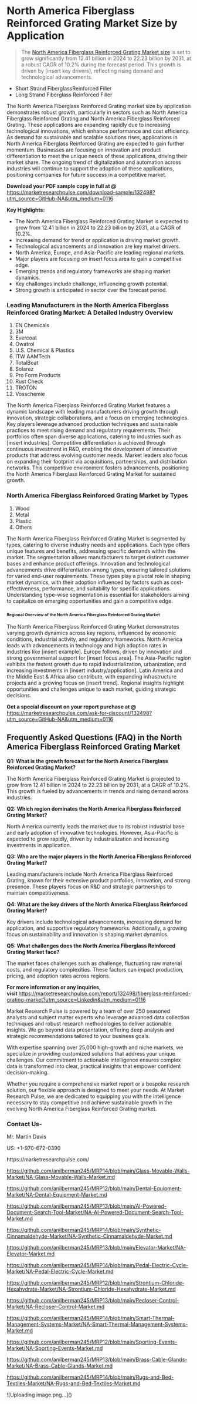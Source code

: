 <h1>North America Fiberglass Reinforced Grating Market&nbsp;Size by Application</h1><blockquote><p>The <a href="https://marketresearchpulse.com/download-sample/132498?utm_source=GitHub-NA&amp;utm_medium=0116">North America Fiberglass Reinforced Grating Market size</a> is set to grow significantly from 12.41 billion in 2024 to 22.23 billion by 2031, at a robust CAGR of 10.2% during the forecast period. This growth is driven by [insert key drivers], reflecting rising demand and technological advancements.</p></blockquote><ul><li>Short Strand FiberglassReinforced Filler<li> Long Strand Fiberglass Reinforced Filler</li></ul><p>The North America Fiberglass Reinforced Grating market size by application demonstrates robust growth, particularly in sectors such as North America Fiberglass Reinforced Grating and North America Fiberglass Reinforced Grating. These applications are expanding rapidly due to increasing technological innovations, which enhance performance and cost efficiency. As demand for sustainable and scalable solutions rises, applications in North America Fiberglass Reinforced Grating are expected to gain further momentum. Businesses are focusing on innovation and product differentiation to meet the unique needs of these applications, driving their market share. The ongoing trend of digitalization and automation across industries will continue to support the adoption of these applications, positioning companies for future success in a competitive market.</p><p><strong>Download your PDF sample copy in full at @ </strong><a href="https://marketresearchpulse.com/download-sample/132498?utm_source=GitHub-NA&amp;utm_medium=0116">https://marketresearchpulse.com/download-sample/132498?utm_source=GitHub-NA&amp;utm_medium=0116</a></p><p><strong>Key Highlights: </strong></p><ul><li>The North America Fiberglass Reinforced Grating Market is expected to grow from 12.41 billion in 2024 to 22.23 billion by 2031, at a CAGR of 10.2%.</li><li>Increasing demand for trend or application is driving market growth.</li><li>Technological advancements and innovation are key market drivers.</li><li>North America, Europe, and Asia-Pacific are leading regional markets.</li><li>Major players are focusing on insert focus area to gain a competitive edge.</li><li>Emerging trends and regulatory frameworks are shaping market dynamics.</li><li>Key challenges include challenge, influencing growth potential.</li><li>Strong growth is anticipated in sector over the forecast period.</li></ul><h3>Leading Manufacturers in the North America Fiberglass Reinforced Grating Market: A Detailed Industry Overview</h3><ol><li>EN Chemicals</li><li>3M</li><li>Evercoat</li><li>Owatrol</li><li>U.S. Chemical & Plastics</li><li>ITW AAMTech</li><li>TotalBoat</li><li>Solarez</li><li>Pro Form Products</li><li>Rust Check</li><li>TROTON</li><li>Vosschemie</li></ol><div class="flex max-w-full flex-col flex-grow"><div class="min-h-8 text-message flex w-full flex-col items-end gap-2 whitespace-normal break-words [.text-message+&amp;]:mt-5" dir="auto" data-message-author-role="assistant" data-message-id="fd8432e4-4910-450d-b182-61b7bfb0a01f" data-message-model-slug="gpt-4o"><div class="flex w-full flex-col gap-1 empty:hidden first:pt-[3px]"><div class="markdown prose w-full break-words dark:prose-invert light"><p>The North America Fiberglass Reinforced Grating Market features a dynamic landscape with leading manufacturers driving growth through innovation, strategic collaborations, and a focus on emerging technologies. Key players leverage advanced production techniques and sustainable practices to meet rising demand and regulatory requirements. Their portfolios often span diverse applications, catering to industries such as [insert industries]. Competitive differentiation is achieved through continuous investment in R&amp;D, enabling the development of innovative products that address evolving customer needs. Market leaders also focus on expanding their footprint via acquisitions, partnerships, and distribution networks. This competitive environment fosters advancements, positioning the North America Fiberglass Reinforced Grating Market for sustained growth.</p></div></div></div></div><h3>North America Fiberglass Reinforced Grating Market by Types</h3><ol><li>Wood<li> Metal<li> Plastic<li> Others</li></ol><div class="flex max-w-full flex-col flex-grow"><div class="min-h-8 text-message flex w-full flex-col items-end gap-2 whitespace-normal break-words [.text-message+&amp;]:mt-5" dir="auto" data-message-author-role="assistant" data-message-id="084470be-0bb7-4664-bddf-5156b4f41249" data-message-model-slug="gpt-4o-mini"><div class="flex w-full flex-col gap-1 empty:hidden first:pt-[3px]"><div class="markdown prose w-full break-words dark:prose-invert light"><p>The North America Fiberglass Reinforced Grating Market is segmented by types, catering to diverse industry needs and applications. Each type offers unique features and benefits, addressing specific demands within the market. The segmentation allows manufacturers to target distinct customer bases and enhance product offerings. Innovation and technological advancements drive differentiation among types, ensuring tailored solutions for varied end-user requirements. These types play a pivotal role in shaping market dynamics, with their adoption influenced by factors such as cost-effectiveness, performance, and suitability for specific applications. Understanding type-wise segmentation is essential for stakeholders aiming to capitalize on emerging opportunities and gain a competitive edge.</p></div></div></div></div><h3><span style="font-size: 11px;">Regional Overview of the North America Fiberglass Reinforced Grating Market</span></h3><div class="flex max-w-full flex-col flex-grow"><div class="min-h-8 text-message flex w-full flex-col items-end gap-2 whitespace-normal break-words [.text-message+&amp;]:mt-5" dir="auto" data-message-author-role="assistant" data-message-id="e9038762-ce64-4e30-91c9-9bd413514231" data-message-model-slug="gpt-4o-mini"><div class="flex w-full flex-col gap-1 empty:hidden first:pt-[3px]"><div class="markdown prose w-full break-words dark:prose-invert light"><p>The North America Fiberglass Reinforced Grating Market demonstrates varying growth dynamics across key regions, influenced by economic conditions, industrial activity, and regulatory frameworks. North America leads with advancements in technology and high adoption rates in industries like [insert example]. Europe follows, driven by innovation and strong governmental support for [insert focus area]. The Asia-Pacific region exhibits the fastest growth due to rapid industrialization, urbanization, and increasing investments in [insert industry/application]. Latin America and the Middle East &amp; Africa also contribute, with expanding infrastructure projects and a growing focus on [insert trend]. Regional insights highlight opportunities and challenges unique to each market, guiding strategic decisions.</p></div></div></div></div><p><strong>Get a special discount on your report purchase at @ </strong><a href="https://marketresearchpulse.com/ask-for-discount/132498?utm_source=GitHub-NA&amp;utm_medium=0116">https://marketresearchpulse.com/ask-for-discount/132498?utm_source=GitHub-NA&amp;utm_medium=0116</a></p><h2>Frequently Asked Questions (FAQ) in the North America Fiberglass Reinforced Grating Market</h2><p><strong>Q1: What is the growth forecast for the North America Fiberglass Reinforced Grating Market?</strong></p><p>The North America Fiberglass Reinforced Grating Market is projected to grow from 12.41 billion in 2024 to 22.23 billion by 2031, at a CAGR of 10.2%. This growth is fueled by advancements in trends and rising demand across industries.</p><p><strong>Q2: Which region dominates the North America Fiberglass Reinforced Grating Market?</strong></p><p>North America currently leads the market due to its robust industrial base and early adoption of innovative technologies. However, Asia-Pacific is expected to grow rapidly, driven by industrialization and increasing investments in application.</p><p><strong>Q3: Who are the major players in the North America Fiberglass Reinforced Grating Market?</strong></p><p>Leading manufacturers include North America Fiberglass Reinforced Grating, known for their extensive product portfolios, innovation, and strong presence. These players focus on R&amp;D and strategic partnerships to maintain competitiveness.</p><p><strong>Q4: What are the key drivers of the North America Fiberglass Reinforced Grating Market?</strong></p><p>Key drivers include technological advancements, increasing demand for application, and supportive regulatory frameworks. Additionally, a growing focus on sustainability and innovation is shaping market dynamics.</p><p><strong>Q5: What challenges does the North America Fiberglass Reinforced Grating Market face?</strong></p><p>The market faces challenges such as challenge, fluctuating raw material costs, and regulatory complexities. These factors can impact production, pricing, and adoption rates across regions.</p><p><strong>For more information or any inquiries, visit&nbsp;</strong><a href="https://marketresearchpulse.com/report/132498/fiberglass-reinforced-grating-market?utm_source=Linkedin&utm_medium=0116">https://marketresearchpulse.com/report/132498/fiberglass-reinforced-grating-market?utm_source=Linkedin&utm_medium=0116</a></p><p>Market Research Pulse is powered by a team of over 250 seasoned analysts and subject matter experts who leverage advanced data collection techniques and robust research methodologies to deliver actionable insights. We go beyond data presentation, offering deep analysis and strategic recommendations tailored to your business goals.</p><p>With expertise spanning over 25,000 high-growth and niche markets, we specialize in providing customized solutions that address your unique challenges. Our commitment to actionable intelligence ensures complex data is transformed into clear, practical insights that empower confident decision-making.</p><p>Whether you require a comprehensive market report or a bespoke research solution, our flexible approach is designed to meet your needs. At Market Research Pulse, we are dedicated to equipping you with the intelligence necessary to stay competitive and achieve sustainable growth in the evolving North America Fiberglass Reinforced Grating market.</p><h3><strong>Contact Us-</strong></h3><p>Mr. Martin Davis</p><p>US: +1-970-672-0390</p><p>https://marketresearchpulse.com/</p><p><a href="https://github.com/anilberman245/MRP14/blob/main/Glass-Movable-Walls-Market/NA-Glass-Movable-Walls-Market.md">https://github.com/anilberman245/MRP14/blob/main/Glass-Movable-Walls-Market/NA-Glass-Movable-Walls-Market.md</a></p><p><a href="https://github.com/anilberman245/MRP12/blob/main/Dental-Equipment-Market/NA-Dental-Equipment-Market.md">https://github.com/anilberman245/MRP12/blob/main/Dental-Equipment-Market/NA-Dental-Equipment-Market.md</a></p><p><a href="https://github.com/anilberman245/MRP13/blob/main/AI-Powered-Document-Search-Tool-Market/NA-AI-Powered-Document-Search-Tool-Market.md">https://github.com/anilberman245/MRP13/blob/main/AI-Powered-Document-Search-Tool-Market/NA-AI-Powered-Document-Search-Tool-Market.md</a></p><p><a href="https://github.com/anilberman245/MRP14/blob/main/Synthetic-Cinnamaldehyde-Market/NA-Synthetic-Cinnamaldehyde-Market.md">https://github.com/anilberman245/MRP14/blob/main/Synthetic-Cinnamaldehyde-Market/NA-Synthetic-Cinnamaldehyde-Market.md</a></p><p><a href="https://github.com/anilberman245/MRP13/blob/main/Elevator-Market/NA-Elevator-Market.md">https://github.com/anilberman245/MRP13/blob/main/Elevator-Market/NA-Elevator-Market.md</a></p><p><a href="https://github.com/anilberman245/MRP14/blob/main/Pedal-Electric-Cycle-Market/NA-Pedal-Electric-Cycle-Market.md">https://github.com/anilberman245/MRP14/blob/main/Pedal-Electric-Cycle-Market/NA-Pedal-Electric-Cycle-Market.md</a></p><p><a href="https://github.com/anilberman245/MRP12/blob/main/Strontium-Chloride-Hexahydrate-Market/NA-Strontium-Chloride-Hexahydrate-Market.md">https://github.com/anilberman245/MRP12/blob/main/Strontium-Chloride-Hexahydrate-Market/NA-Strontium-Chloride-Hexahydrate-Market.md</a></p><p><a href="https://github.com/anilberman245/MRP13/blob/main/Recloser-Control-Market/NA-Recloser-Control-Market.md">https://github.com/anilberman245/MRP13/blob/main/Recloser-Control-Market/NA-Recloser-Control-Market.md</a></p><p><a href="https://github.com/anilberman245/MRP14/blob/main/Smart-Thermal-Management-Systems-Market/NA-Smart-Thermal-Management-Systems-Market.md">https://github.com/anilberman245/MRP14/blob/main/Smart-Thermal-Management-Systems-Market/NA-Smart-Thermal-Management-Systems-Market.md</a></p><p><a href="https://github.com/anilberman245/MRP12/blob/main/Sporting-Events-Market/NA-Sporting-Events-Market.md">https://github.com/anilberman245/MRP12/blob/main/Sporting-Events-Market/NA-Sporting-Events-Market.md</a></p><p><a href="https://github.com/anilberman245/MRP13/blob/main/Brass-Cable-Glands-Market/NA-Brass-Cable-Glands-Market.md">https://github.com/anilberman245/MRP13/blob/main/Brass-Cable-Glands-Market/NA-Brass-Cable-Glands-Market.md</a></p><p><a href="https://github.com/anilberman245/MRP14/blob/main/Rugs-and-Bed-Textiles-Market/NA-Rugs-and-Bed-Textiles-Market.md">https://github.com/anilberman245/MRP14/blob/main/Rugs-and-Bed-Textiles-Market/NA-Rugs-and-Bed-Textiles-Market.md</a></p>
![Uploading image.png…]()
